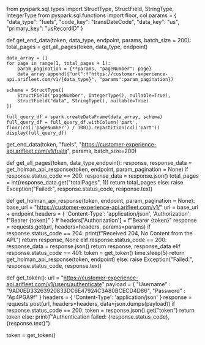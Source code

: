 from pyspark.sql.types import StructType, StructField, StringType, IntegerType
from pyspark.sql.functions import floor, col
params = {
        "data_type": "fuels",
        "code_key": "transDateCode",
        "data_key": "us",
        "primary_key": "usRecordID"
    }

def get_end_data(token, data_type, endpoint, params, batch_size = 200):
    total_pages = get_all_pages(token, data_type, endpoint)

    data_array = []
    for page in range(1, total_pages + 1):
        param_pagination = {**params, "pageNumber": page}
        data_array.append({"url":f"https://customer-experience-api.arifleet.com/v1/{data_type}", "params":param_pagination})

    schema = StructType([
        StructField("pageNumber", IntegerType(), nullable=True),
        StructField("data", StringType(), nullable=True)
    ])

    full_query_df = spark.createDataFrame(data_array, schema)
    full_query_df = full_query_df.withColumn('part', floor(col('pageNumber') / 100)).repartition(col('part'))
    display(full_query_df)

get_end_data(token, "fuels", "https://customer-experience-api.arifleet.com/v1/fuels", params, batch_size=200)



def get_all_pages(token, data_type,endpoint):
    response, response_data  = get_holman_api_response(token, endpoint, param_pagination = None)
    if response.status_code == 200:
        response_data = response.json()
        total_pages = int(response_data.get("totalPages", 1))
        return total_pages
    else:
        raise Exception("Failed:", response.status_code, response.text)


def get_holman_api_response(token, endpoint, param_pagination = None):
    base_url = "https://customer-experience-api.arifleet.com/v1/"
    url = base_url + endpoint
    headers = {
        'Content-Type': 'application/json',
        'Authorization': f"Bearer {token}"
    }
    # headers['Authorization'] = f"Bearer {token}"
    response = requests.get(url, headers=headers, params=params)
    if response.status_code == 204:
        print(f"Received 204, No Content from the API.")
        return response, None
    elif response.status_code == 200:
        response_data = response.json()
        return response, response_data
    elif response.status_code == 401:
        token = get_token()
        time.sleep(5)
        return get_holman_api_response(token, endpoint)
    else:
        raise Exception("Failed:", response.status_code, response.text)


def get_token():
    url = "https://customer-experience-api.arifleet.com/v1/users/authenticate"
    payload = {
        "Username" : "9AD0ED33263920833DC6E47924C3A80BCECD4D86",
        "Password" : "Ap4PGA9f"
    }
    headers = {
        'Content-Type': 'application/json'
    }
    response = requests.post(url, headers=headers, data=json.dumps(payload))
    if response.status_code == 200:
        token = response.json().get("token")
        return token
    else:
        print(f"Authentication failed: {response.status_code}, {response.text}")

token = get_token()
